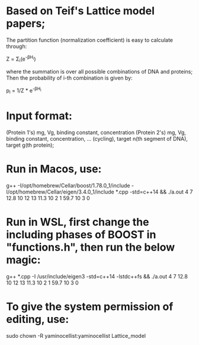 # Based on Teif's Lattice model papers;

The partition function (normalization coefficient) is easy to calculate through:

Z = &Sigma;<sub>i</sub>(e<sup>-&beta;H<sub>i</sub></sup>)

where the summation is over all possible combinations of DNA and proteins;
Then the probability of i-th combination is given by:

p<sub>i</sub> = 1/Z * e<sup>-&beta;H<sub>i</sub></sup>

# Input format:
(Protein 1's) mg, Vg, binding constant, concentration (Protein 2's) mg, Vg, binding constant, concentration, ... (cycling), target n(th segment of DNA), target g(th protein);

# Run in Macos, use:
g++ -I/opt/homebrew/Cellar/boost/1.78.0_1/include -I/opt/homebrew/Cellar/eigen/3.4.0_1/include *.cpp -std=c++14 && ./a.out 4 7 12.8 10 12 13 11.3 10 2 1 59.7 10 3 0

# Run in WSL, first change the including phases of BOOST in "functions.h", then run the below magic:

g++ *.cpp -I /usr/include/eigen3 -std=c++14 -lstdc++fs && ./a.out 4 7 12.8 10 12 13 11.3 10 2 1 59.7 10 3 0

# To give the system permission of editing, use:
sudo chown -R yaminocellist:yaminocellist Lattice_model

